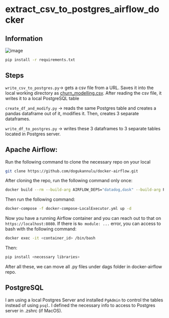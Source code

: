 # extract_csv_to_postgres_airflow_docker
## Information

![image](https://github.com/dogukannulu/csv_extract_airflow_docker/assets/91257958/d0c01724-d2c6-4646-8f22-dac0ea3b5931)


```bash
pip install -r requirements.txt

```

## Steps

`write_csv_to_postgres.py`-> gets a csv file from a URL. Saves it into the local working directory as [churn_modelling.csv](https://raw.githubusercontent.com/dogukannulu/datasets/master/Churn_Modelling.csv). After reading the csv file, it writes it to a local PostgreSQL table

`create_df_and_modify.py` -> reads the same Postgres table and creates a pandas dataframe out of it, modifies it. Then, creates 3 separate dataframes.

`write_df_to_postgres.py` -> writes these 3 dataframes to 3 separate tables located in Postgres server. 



## Apache Airflow:

Run the following command to clone the necessary repo on your local

```bash
git clone https://github.com/dogukannulu/docker-airflow.git
```
After cloning the repo, run the following command only once:

```bash
docker build --rm --build-arg AIRFLOW_DEPS="datadog,dask" --build-arg PYTHON_DEPS="flask_oauthlib>=0.9" -t puckel/docker-airflow .
```

Then run the following command:

```bash
docker-compose -f docker-compose-LocalExecutor.yml up -d
```

Now you have a running Airflow container and you can reach out to that on `https://localhost:8080`. If there is `No module: ...` error, you can access to bash with the following command:

```bash
docker exec -it <container_id> /bin/bash 
```

Then:
```bash
pip install <necessary libraries>
```

After all these, we can move all .py files under dags folder in docker-airflow repo.

## PostgreSQL

I am using a local Postgres Server and installed `PgAdmin` to control the tables instead of using `psql`. I defined the necessary info to access to Postgres server in .zshrc (if MacOS).
